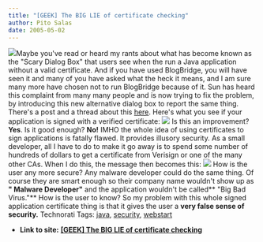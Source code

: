 ```yaml
---
title: "[GEEK] The BIG LIE of certificate checking"
author: Pito Salas
date: 2005-05-02
---
```


[![](https://i0.wp.com/s3.media.squarespace.com/production/1075723/12829350/weblogs/archives/Screenshot-1.png?resize=250%2C250)](<https://i0.wp.com/s3.media.squarespace.com/production/1075723/12829350/weblogs/archives/Screenshot-1.png>)Maybe
you've read or heard my rants about what has become known as the "Scary Dialog
Box" that users see when the run a Java application without a valid
certificate. And if you have used BlogBridge, you will have seen it and many
of you have asked what the heck it means, and I am sure many more have chosen
not to run BlogBridge because of it. Sun has heard this complaint from many
many people and is now trying to fix the problem, by introducing this new
alternative dialog box to report the same thing. There's a post and a thread
about this
[here](<http://weblogs.java.net/blog/stanleyh/archive/2005/04/deployment_good_1.html>).
Here's what you see if your application is signed with a verified certificate:
[![](https://i0.wp.com/weblogs.java.net/blog/stanleyh/archive/goodbye_scary_dialog_box/security_warning_self_signed.jpg?resize=250%2C250)](<https://i0.wp.com/weblogs.java.net/blog/stanleyh/archive/goodbye_scary_dialog_box/security_warning_self_signed.jpg>)
Is this an improvement? **Yes**. Is it good enough? **No!** IMHO the whole
idea of using certificates to sign applications is fatally flawed. It provides
illusory security.  As a small developer, all I have to do to make it go away
is to spend some number of hundreds of dollars to get a certificate from
Verisign or one of the many other CAs. When I do this, the message then
becomes this:
[![](https://i0.wp.com/weblogs.java.net/blog/stanleyh/archive/goodbye_scary_dialog_box/security_warning_signed.jpg?resize=250%2C250)](<https://i0.wp.com/weblogs.java.net/blog/stanleyh/archive/goodbye_scary_dialog_box/security_warning_signed.jpg>)
How is the user any more secure?  Any malware developer could do the same
thing. Of course they are smart enough so their company name wouldn't show up
as **" Malware Developer"** and the application wouldn't be called** "Big Bad
Virus."** How is the user to know? So my problem with this whole signed
application certificate thing is that it gives the user a **very false sense
of security.** Technorati Tags: [java](<http://technorati.com/tag/java>),
[security](<http://technorati.com/tag/security>),
[webstart](<http://technorati.com/tag/webstart>)


* **Link to site:** **[[GEEK] The BIG LIE of certificate checking](None)**

